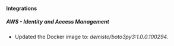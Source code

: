 
#### Integrations

##### AWS - Identity and Access Management

- Updated the Docker image to: *demisto/boto3py3:1.0.0.100294*.
